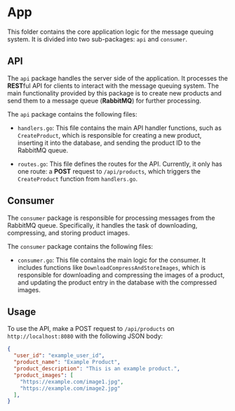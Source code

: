 # App

This folder contains the core application logic for the message queuing system. It is divided into two sub-packages: `api` and `consumer`.

## API

The `api` package handles the server side of the application. It processes the **REST**ful API for clients to interact with the message queuing system. The main functionality provided by this package is to create new products and send them to a message queue (**RabbitMQ**) for further processing.

The `api` package contains the following files:

- `handlers.go`: This file contains the main API handler functions, such as `CreateProduct`, which is responsible for creating a new product, inserting it into the database, and sending the product ID to the RabbitMQ queue.

- `routes.go`: This file defines the routes for the API. Currently, it only has one route: a **POST** request to `/api/products`, which triggers the `CreateProduct` function from `handlers.go`.

## Consumer

The `consumer` package is responsible for processing messages from the RabbitMQ queue. Specifically, it handles the task of downloading, compressing, and storing product images.

The `consumer` package contains the following files:

- `consumer.go`: This file contains the main logic for the consumer. It includes functions like `DownloadCompressAndStoreImages`, which is responsible for downloading and compressing the images of a product, and updating the product entry in the database with the compressed images.

## Usage

To use the API, make a POST request to `/api/products` on `http://localhost:8080` with the following JSON body:

```json
{
  "user_id": "example_user_id",
  "product_name": "Example Product",
  "product_description": "This is an example product.",
  "product_images": [
    "https://example.com/image1.jpg",
    "https://example.com/image2.jpg"
  ],
}
